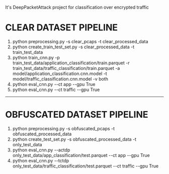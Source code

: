 It's DeepPacketAttack project for classification over encrypted traffic 

# CLEAR DATASET PIPELINE
1. python preprocessing.py -s clear_pcaps -t clear_processed_data
2. python create_train_test_set.py -s clear_processed_data -t train_test_data
4. python train_cnn.py -p train_test_data/application_classification/train.parquet -r train_test_data/traffic_classification/train.parquet -a model/application_classification.cnn.model -t model/traffic_classification.cnn.model -v both
5. python eval_cnn.py --ct app --gpu True
6. python eval_cnn.py --ct traffic --gpu True
---------------------------------------------------------
# OBFUSCATED DATASET PIPELINE
1. python preprocessing.py -s obfuscated_pcaps -t obfuscated_processed_data
2. python create_test_set.py -s obfuscated_processed_data -t only_test_data
3. python eval_cnn.py --actdp only_test_data/app_classification/test.parquet --ct app --gpu True
4. python eval_cnn.py --tctdp only_test_data/traffic_classification/test.parquet --ct traffic --gpu True

